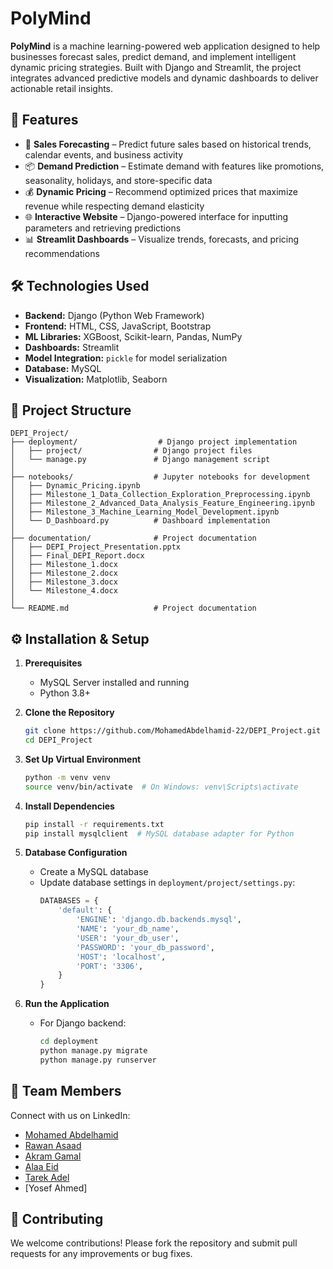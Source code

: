 # PolyMind

**PolyMind** is a machine learning-powered web application designed to help businesses forecast sales, predict demand, and implement intelligent dynamic pricing strategies. Built with Django and Streamlit, the project integrates advanced predictive models and dynamic dashboards to deliver actionable retail insights.

## 🚀 Features

- 🔮 **Sales Forecasting** – Predict future sales based on historical trends, calendar events, and business activity  
- 📦 **Demand Prediction** – Estimate demand with features like promotions, seasonality, holidays, and store-specific data  
- 💰 **Dynamic Pricing** – Recommend optimized prices that maximize revenue while respecting demand elasticity  
- 🌐 **Interactive Website** – Django-powered interface for inputting parameters and retrieving predictions  
- 📊 **Streamlit Dashboards** – Visualize trends, forecasts, and pricing recommendations  

## 🛠️ Technologies Used

- **Backend:** Django (Python Web Framework)  
- **Frontend:** HTML, CSS, JavaScript, Bootstrap  
- **ML Libraries:** XGBoost, Scikit-learn, Pandas, NumPy  
- **Dashboards:** Streamlit  
- **Model Integration:** `pickle` for model serialization  
- **Database:** MySQL  
- **Visualization:** Matplotlib, Seaborn  

## 📁 Project Structure

```
DEPI_Project/
├── deployment/                  # Django project implementation
│   ├── project/                # Django project files
│   └── manage.py               # Django management script
│
├── notebooks/                  # Jupyter notebooks for development
│   ├── Dynamic_Pricing.ipynb
│   ├── Milestone_1_Data_Collection_Exploration_Preprocessing.ipynb
│   ├── Milestone_2_Advanced_Data_Analysis_Feature_Engineering.ipynb
│   ├── Milestone_3_Machine_Learning_Model_Development.ipynb
│   └── D_Dashboard.py          # Dashboard implementation
│
├── documentation/              # Project documentation
│   ├── DEPI_Project_Presentation.pptx
│   ├── Final_DEPI_Report.docx
│   ├── Milestone_1.docx
│   ├── Milestone_2.docx
│   ├── Milestone_3.docx
│   └── Milestone_4.docx
│
└── README.md                   # Project documentation
```

## ⚙️ Installation & Setup

1. **Prerequisites**
   - MySQL Server installed and running
   - Python 3.8+

2. **Clone the Repository**
   ```bash
   git clone https://github.com/MohamedAbdelhamid-22/DEPI_Project.git
   cd DEPI_Project
   ```

3. **Set Up Virtual Environment**
   ```bash
   python -m venv venv
   source venv/bin/activate  # On Windows: venv\Scripts\activate
   ```

4. **Install Dependencies**
   ```bash
   pip install -r requirements.txt
   pip install mysqlclient  # MySQL database adapter for Python
   ```

5. **Database Configuration**
   - Create a MySQL database
   - Update database settings in `deployment/project/settings.py`:
     ```python
     DATABASES = {
         'default': {
             'ENGINE': 'django.db.backends.mysql',
             'NAME': 'your_db_name',
             'USER': 'your_db_user',
             'PASSWORD': 'your_db_password',
             'HOST': 'localhost',
             'PORT': '3306',
         }
     }
     ```

6. **Run the Application**
   - For Django backend:
     ```bash
     cd deployment
     python manage.py migrate
     python manage.py runserver
     ```

## 👥 Team Members

Connect with us on LinkedIn:
- [Mohamed Abdelhamid](https://www.linkedin.com/in/mohamedwagdymw/)
- [Rawan Asaad](https://www.linkedin.com/in/rawan-asaad/)
- [Akram Gamal](https://www.linkedin.com/in/akram-gamal-mohamed/)
- [Alaa Eid](https://www.linkedin.com/in/alaa-e-abd-elwahhab-ae/)
- [Tarek Adel](https://www.linkedin.com/in/tarek-adell/)
- [Yosef Ahmed]

## 🤝 Contributing

We welcome contributions! Please fork the repository and submit pull requests for any improvements or bug fixes.
```
